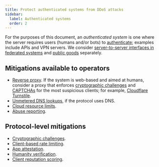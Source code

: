 ```yaml
---
title: Protect authenticated systems from DDoS attacks
sidebar:
  label: Authenticated systems
  order: 2
---
```


For the purposes of this document, an _authenticated system_ is one where the server requires users (humans and/or bots) to [authenticate](../mitigations/authentication.md);
examples include APIs and VPN servers.
We consider [server-to-server interfaces in federated systems](federated.md) and [public goods](public-goods.md) separately.

## Mitigations available to operators

- [Reverse proxy](../mitigations/reverse-proxies.md). If the system is web-based and aimed at humans, consider a proxy that enforces [cryptographic challenges](../mitigations/crypto-challenges.md) and [CAPTCHAs](../mitigations/humanity-verification.md) for the most suspicious clients; for example, [Cloudflare Turnstile](https://developers.cloudflare.com/turnstile/).
- [Unmetered DNS lookups](../mitigations/unmetered-dns.md), if the protocol uses DNS.
- [Cloud resource limits](../mitigations/resource-limits.md).
- [Abuse reporting](../mitigations/abuse-reporting.md).

## Protocol-level mitigations

- [Cryptographic challenges](../mitigations/crypto-challenges.md).
- [Client-based rate limiting](../mitigations/rate-limiting.md).
- [App attestation](../mitigations/app-attestation.md).
- [Humanity verification](../mitigations/humanity-verification.md).
- [Client reputation scoring](../mitigations/client-reputation.md).
